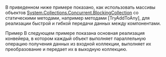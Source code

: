 В приведенном ниже примере показано, как использовать массивы объектов [System.Collections.Concurrent.BlockingCollection<T>](https://docs.microsoft.com/ru-ru/dotnet/api/system.collections.concurrent.blockingcollection-1) со статическими методами, например методами [TryAddToAny], для реализации быстрой и гибкой передачи данных между компонентами.
	
Пример
В следующем примере показана основная реализация конвейера, в котором каждый объект выполняет параллельную операцию получения данных из входной коллекции, выполняет их преобразование и передает их в выходную коллекцию.
